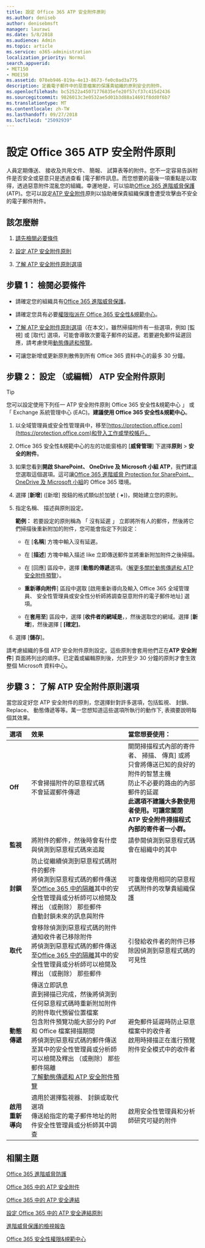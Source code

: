 ```yaml
---
title: 設定 Office 365 ATP 安全附件原則
ms.author: deniseb
author: denisebmsft
manager: laurawi
ms.date: 5/8/2018
ms.audience: Admin
ms.topic: article
ms.service: o365-administration
localization_priority: Normal
search.appverid:
- MET150
- MOE150
ms.assetid: 078eb946-819a-4e13-8673-fe0c0ad3a775
description: 定義電子郵件中的惡意檔案的保護貴組織的原則安全的附件。
ms.openlocfilehash: bc52522a45071776835efe20f57cf37c415d2436
ms.sourcegitcommit: 9826013c3e0532ae5d01b3d88a14691f8dd0f6b7
ms.translationtype: MT
ms.contentlocale: zh-TW
ms.lasthandoff: 09/27/2018
ms.locfileid: "25092939"
---
```

# <a name="set-up-office-365-atp-safe-attachments-policies"></a>設定 Office 365 ATP 安全附件原則

人員定期傳送、 接收及共用文件、 簡報、 試算表等的附件。您不一定容易告訴附件是否安全或惡意只是透過查看 [電子郵件訊息。而您想要的最後一項重點是以取得，透過惡意附件混亂您的組織。幸運地是，可以協助[Office 365 進階威脅保護](office-365-atp.md)(ATP)。您可以設定[ATP 安全附件](atp-safe-attachments.md)原則以協助確保貴組織保護會遭受攻擊由不安全的電子郵件附件。 
  
## <a name="what-to-do"></a>該怎麼辦 
  
1. [請先檢閱必要條件](#review-the-prerequisites)
    
2. [設定 ATP 安全附件原則](#set-up-an-atp-safe-attachments-policy)
    
3. [了解 ATP 安全附件原則選項](#learn-about-atp-safe-attachments-policy-options)
    
## <a name="step-1-review-the-prerequisites"></a>步驟 1： 檢閱必要條件

- 請確定您的組織具有[Office 365 進階威脅保護](office-365-atp.md)。
    
- 請確定您具有必要[權限指派在 Office 365 安全性&amp;規範中心](permissions-in-the-security-and-compliance-center.md)。
    
- [了解 ATP 安全附件原則選項](#learn-about-atp-safe-attachments-policy-options)（在本文）。雖然掃描附件有一些選項，例如 [監視] 或 [取代] 選項，可能會導致次要電子郵件的延遲。若要避免郵件延遲回應，請考慮使用[動態傳遞和預覽](dynamic-delivery-and-previewing.md)。
    
- 可讓您新增或更新原則散佈到所有 Office 365 資料中心的最多 30 分鐘。
    
## <a name="step-2-set-up-or-edit-an-atp-safe-attachments-policy"></a>步驟 2： 設定 （或編輯） ATP 安全附件原則

> [!TIP]
> 您可以設定使用下列任一 ATP 安全附件原則 Office 365 安全性&amp;規範中心 」 或 「 Exchange 系統管理中心 (EAC)。**建議使用 Office 365 安全性&amp;規範中心**。 
  
1. 以全域管理員或安全性管理員中，移至[https://protection.office.com](https://protection.office.com)和登入工作或學校帳戶。 
    
2. Office 365 安全性&amp;規範中心的左的功能窗格的 [**威脅管理**] 下選擇**原則** \> **安全的附件**。
    
3. 如果您看到**開啟 SharePoint、 OneDrive 及 Microsoft 小組 ATP**，我們建議您選取這個選項。這可讓[Office 365 進階威脅 Protection for SharePoint、 OneDrive 及 Microsoft 小組](atp-for-spo-odb-and-teams.md)的 Office 365 環境。 
    
4. 選擇 [**新增**] ([新增] 按鈕的格式類似於加號 ( **+**))，開始建立您的原則。
    
5. 指定名稱、 描述與原則設定。
    
    **範例：** 若要設定的原則稱為 「 沒有延遲 」 立即將所有人的郵件，然後將它們掃描後重新附加的附件，您可能會指定下列設定： 
    
      - 在 [**名稱**] 方塊中輸入沒有延遲。
    
      - 在 [**描述**] 方塊中輸入描述 like 立即傳送郵件並將重新附加附件之後掃描。
    
      - 在 [回應] 區段中，選擇 [**動態的傳遞**選項。（[解更多關於動態傳遞和 ATP 安全附件預覽](dynamic-delivery-and-previewing.md)）。
    
      - **重新導向附件**] 區段中選取 [啟用重新導向及輸入 Office 365 全域管理員、 安全性管理員或安全性分析師將調查惡意附件的電子郵件地址] 選項。 
    
      - 在**套用至**] 區段中，選擇 [**收件者的網域是**，，然後選取您的網域。選擇 [**新增**]，然後選擇 [ **[確定]**。
    
6. 選擇 [**儲存**]。
    
請考慮組織的多個 ATP 安全附件原則設定。這些原則會套用他們正在**ATP 安全附件**] 頁面將列出的順序。已定義或編輯原則後，允許至少 30 分鐘的原則才會生效整個 Microsoft 資料中心。 
  
## <a name="step-3-learn-about-atp-safe-attachments-policy-options"></a>步驟 3： 了解 ATP 安全附件原則選項

當您設定好您 ATP 安全附件的原則，您選擇針對許多選項，包括監視、 封鎖、 Replace、 動態傳遞等等。萬一您想知道這些選項所執行的動作下, 表摘要說明每個其效果。
  
|**選項**|**效果**|**當您想要使用：**|
|:-----|:-----|:-----|
|**Off** <br/> |不會掃描附件的惡意程式碼  <br/> 不會延遲郵件傳遞  <br/> |關閉掃描程式內部的寄件者、 掃描、 傳真] 或將只會將傳送已知的良好的附件的智慧主機  <br/> 防止不必要的路由的內部郵件的延遲  <br/> **此選項不建議大多數使用者使用。可讓您關閉 ATP 安全附件掃描程式內部的寄件者一小群。**           |
|**監視** <br/> |將附件的郵件，然後時會有什麼與偵測到惡意程式碼來追蹤  <br/> |請參閱偵測到惡意程式碼會在組織中的其中  <br/> |
|**封鎖** <br/> |防止從繼續偵測到惡意程式碼附件的郵件  <br/> 將偵測到惡意程式碼的郵件傳送至[Office 365 中的隔離](manage-quarantined-messages-and-files.md)其中的安全性管理員或分析師可以檢閱及釋出 （或刪除） 那些郵件  <br/> 自動封鎖未來的訊息與附件  <br/> |可重複使用相同的惡意程式碼附件的攻擊貴組織保護  <br/> |
|**取代** <br/> |會移除偵測到惡意程式碼的附件  <br/> 通知收件者已移除附件  <br/> 將偵測到惡意程式碼的郵件傳送至[Office 365 中的隔離](manage-quarantined-messages-and-files.md)其中的安全性管理員或分析師可以檢閱及釋出 （或刪除） 那些郵件  <br/> |引發給收件者的附件已移除因偵測到惡意程式碼的可見性  <br/> |
|**動態傳遞** <br/> |傳送立即訊息  <br/> 直到掃描已完成，然後將偵測到任何惡意程式碼時重新附加附件的附件取代預留位置檔案  <br/> 包含附件預覽功能大部分的 Pdf 和 Office 檔案掃描期間  <br/> 將偵測到惡意程式碼的郵件傳送至其中的安全性管理員或分析師可以檢閱及釋出 （或刪除） 那些郵件隔離  <br/> [了解動態傳遞和 ATP 安全附件預覽](dynamic-delivery-and-previewing.md) <br/> |避免郵件延遲時防止惡意檔案中的收件者  <br/> 啟用時掃描正在進行預覽附件安全模式中的收件者  <br/> |
|**啟用重新導向** <br/> |適用於選擇監視器、 封鎖或取代選項  <br/> 傳送給指定的電子郵件地址的附件安全性管理員或分析師其中調查  <br/> |啟用安全性管理員和分析師研究可疑的附件  <br/> |
   
## <a name="related-topics"></a>相關主題

[Office 365 進階威脅防護](office-365-atp.md)
  
[Office 365 中的 ATP 安全附件](atp-safe-attachments.md)
  
[Office 365 中的 ATP 安全連結](atp-safe-links.md)
  
[設定 Office 365 中的 ATP 安全連結原則](set-up-atp-safe-links-policies.md)
  
[進階威脅保護的檢視報告](view-reports-for-atp.md)

[Office 365 安全性權限&amp;規範中心](permissions-in-the-security-and-compliance-center.md)
  

